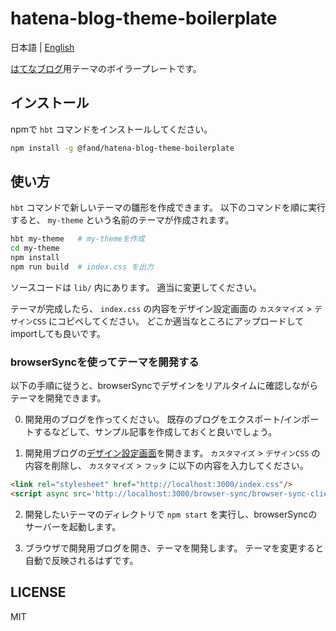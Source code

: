 # hatena-blog-theme-boilerplate

日本語 | [English](./README.md)

[はてなブログ](http://hatenablog.com)用テーマのボイラープレートです。


## インストール

npmで `hbt` コマンドをインストールしてください。

```sh
npm install -g @fand/hatena-blog-theme-boilerplate
```


## 使い方

`hbt` コマンドで新しいテーマの雛形を作成できます。
以下のコマンドを順に実行すると、 `my-theme` という名前のテーマが作成されます。

```sh
hbt my-theme   # my-themeを作成
cd my-theme
npm install
npm run build  # index.css を出力
```

ソースコードは `lib/` 内にあります。
適当に変更してください。

テーマが完成したら、 `index.css` の内容をデザイン設定画面の `カスタマイズ` > `デザインCSS` にコピペしてください。
どこか適当なところにアップロードしてimportしても良いです。


### browserSyncを使ってテーマを開発する

以下の手順に従うと、browserSyncでデザインをリアルタイムに確認しながらテーマを開発できます。

0. 開発用のブログを作ってください。
   既存のブログをエクスポート/インポートするなどして、サンプル記事を作成しておくと良いでしょう。

1. 開発用ブログの[デザイン設定画面](http://blog.hatena.ne.jp/my/config/design/detail)を開きます。
  `カスタマイズ` > `デザインCSS` の内容を削除し、 `カスタマイズ` > `フッタ` に以下の内容を入力してください。
  ```html
  <link rel="stylesheet" href="http://localhost:3000/index.css"/>
  <script async src='http://localhost:3000/browser-sync/browser-sync-client.js'></script>
  ```

2. 開発したいテーマのディレクトリで `npm start` を実行し、browserSyncのサーバーを起動します。

3. ブラウザで開発用ブログを開き、テーマを開発します。
   テーマを変更すると自動で反映されるはずです。  


## LICENSE

MIT
